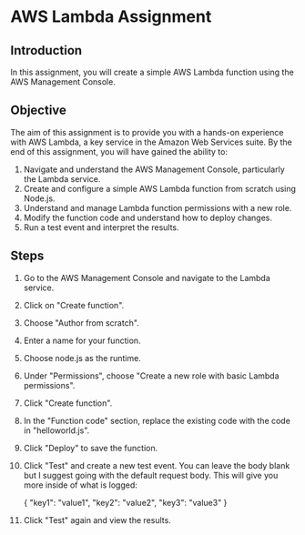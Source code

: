 # AWS Lambda Assignment

## Introduction
In this assignment, you will create a simple AWS Lambda function using the AWS Management Console.

## Objective
The aim of this assignment is to provide you with a hands-on experience with AWS Lambda, a key service in the Amazon Web Services suite. By the end of this assignment, you will have gained the ability to:

1. Navigate and understand the AWS Management Console, particularly the Lambda service.
2. Create and configure a simple AWS Lambda function from scratch using Node.js.
3. Understand and manage Lambda function permissions with a new role.
4. Modify the function code and understand how to deploy changes.
5. Run a test event and interpret the results.

## Steps
1. Go to the AWS Management Console and navigate to the Lambda service.
2. Click on "Create function".
3. Choose "Author from scratch".
4. Enter a name for your function.
5. Choose node.js as the runtime.
6. Under "Permissions", choose "Create a new role with basic Lambda permissions".
7. Click "Create function".
8. In the "Function code" section, replace the existing code with the code in "helloworld.js".
9. Click "Deploy" to save the function.
10. Click "Test" and create a new test event. You can leave the body blank but I suggest going with the default request body. This will give you more inside of what is logged:

    {
        "key1": "value1",
        "key2": "value2",
        "key3": "value3"
    }

11. Click "Test" again and view the results.